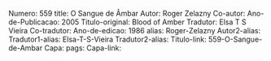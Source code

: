 Numero: 559
title: O Sangue de Âmbar
Autor: Roger Zelazny
Co-autor: 
Ano-de-Publicacao: 2005
Titulo-original: Blood of Amber
Tradutor: Elsa T S Vieira
Co-tradutor: 
Ano-de-edicao: 1986
alias: Roger-Zelazny
Autor2-alias: 
Tradutor1-alias: Elsa-T-S-Vieira
Tradutor2-alias: 
Titulo-link: 559-O-Sangue-de-Ambar
Capa: 
pags: 
Capa-link: 